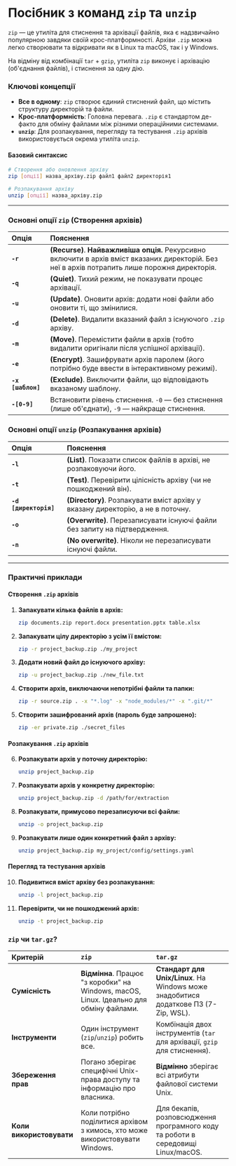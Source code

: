 # Посібник з команд `zip` та `unzip`

`zip` — це утиліта для стиснення та архівації файлів, яка є надзвичайно популярною завдяки своїй крос-платформності. Архіви `.zip` можна легко створювати та відкривати як в Linux та macOS, так і у Windows.

На відміну від комбінації `tar` + `gzip`, утиліта `zip` виконує і архівацію (об'єднання файлів), і стиснення за одну дію.

### **Ключові концепції**

*   **Все в одному**: `zip` створює єдиний стиснений файл, що містить структуру директорій та файли.
*   **Крос-платформність**: Головна перевага. `.zip` є стандартом де-факто для обміну файлами між різними операційними системами.
*   **`unzip`**: Для розпакування, перегляду та тестування `.zip` архівів використовується окрема утиліта `unzip`.

#### **Базовий синтаксис**

```bash
# Створення або оновлення архіву
zip [опції] назва_архіву.zip файл1 файл2 директорія1

# Розпакування архіву
unzip [опції] назва_архіву.zip
```

---

### **Основні опції `zip` (Створення архівів)**

| Опція | Пояснення |
| :--- | :--- |
| **`-r`** | **(Recurse)**. **Найважливіша опція.** Рекурсивно включити в архів вміст вказаних директорій. Без неї в архів потрапить лише порожня директорія. |
| **`-q`** | **(Quiet)**. Тихий режим, не показувати процес архівації. |
| **`-u`** | **(Update)**. Оновити архів: додати нові файли або оновити ті, що змінилися. |
| **`-d`** | **(Delete)**. Видалити вказаний файл з існуючого `.zip` архіву. |
| **`-m`** | **(Move)**. Перемістити файли в архів (тобто видалити оригінали після успішної архівації). |
| **`-e`** | **(Encrypt)**. Зашифрувати архів паролем (його потрібно буде ввести в інтерактивному режимі). |
| **`-x [шаблон]`** | **(Exclude)**. Виключити файли, що відповідають вказаному шаблону. |
| **`-[0-9]`** | Встановити рівень стиснення. `-0` — без стиснення (лише об'єднати), `-9` — найкраще стиснення. |

### **Основні опції `unzip` (Розпакування архівів)**

| Опція | Пояснення |
| :--- | :--- |
| **`-l`** | **(List)**. Показати список файлів в архіві, не розпаковуючи його. |
| **`-t`** | **(Test)**. Перевірити цілісність архіву (чи не пошкоджений він). |
| **`-d [директорія]`** | **(Directory)**. Розпакувати вміст архіву у вказану директорію, а не в поточну. |
| **`-o`** | **(Overwrite)**. Перезаписувати існуючі файли без запиту на підтвердження. |
| **`-n`** | **(No overwrite)**. Ніколи не перезаписувати існуючі файли. |

---

### **Практичні приклади**

#### **Створення `.zip` архівів**

1.  **Запакувати кілька файлів в архів:**
    ```bash
    zip documents.zip report.docx presentation.pptx table.xlsx
    ```

2.  **Запакувати цілу директорію з усім її вмістом:**
    ```bash
    zip -r project_backup.zip ./my_project
    ```

3.  **Додати новий файл до існуючого архіву:**
    ```bash
    zip -u project_backup.zip ./new_file.txt
    ```

4.  **Створити архів, виключаючи непотрібні файли та папки:**
    ```bash
    zip -r source.zip . -x "*.log" -x "node_modules/*" -x ".git/*"
    ```

5.  **Створити зашифрований архів (пароль буде запрошено):**
    ```bash
    zip -er private.zip ./secret_files
    ```

#### **Розпакування `.zip` архівів**

6.  **Розпакувати архів у поточну директорію:**
    ```bash
    unzip project_backup.zip
    ```

7.  **Розпакувати архів у конкретну директорію:**
    ```bash
    unzip project_backup.zip -d /path/for/extraction
    ```

8.  **Розпакувати, примусово перезаписуючи всі файли:**
    ```bash
    unzip -o project_backup.zip
    ```

9.  **Розпакувати лише один конкретний файл з архіву:**
    ```bash
    unzip project_backup.zip my_project/config/settings.yaml
    ```

#### **Перегляд та тестування архівів**

10. **Подивитися вміст архіву без розпакування:**
    ```bash
    unzip -l project_backup.zip
    ```

11. **Перевірити, чи не пошкоджений архів:**
    ```bash
    unzip -t project_backup.zip
    ```

### **`zip` чи `tar.gz`?**

| Критерій | `zip` | `tar.gz` |
| :--- | :--- | :--- |
| **Сумісність** | **Відмінна**. Працює "з коробки" на Windows, macOS, Linux. Ідеально для обміну файлами. | **Стандарт для Unix/Linux**. На Windows може знадобитися додаткове ПЗ (7-Zip, WSL). |
| **Інструменти** | Один інструмент (`zip`/`unzip`) робить все. | Комбінація двох інструментів (`tar` для архівації, `gzip` для стиснення). |
| **Збереження прав** | Погано зберігає специфічні Unix-права доступу та інформацію про власника. | **Відмінно** зберігає всі атрибути файлової системи Unix. |
| **Коли використовувати** | Коли потрібно поділитися архівом з кимось, хто може використовувати Windows. | Для бекапів, розповсюдження програмного коду та роботи в середовищі Linux/macOS. |
